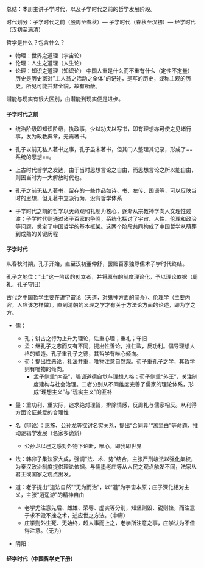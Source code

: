 总结：本册主讲子学时代，以及子学时代之前的哲学发展阶段。

时代划分：子学时代之前（殷周至春秋）— 子学时代（春秋至汉初）— 经学时代（汉初至满清）

哲学是什么？包含什么？
- 物理：世界之道理（宇宙论）
- 伦理：人生之道理（人生论）
- 论理：知识之道理（知识论）
中国人重是什么而不重有什么（定性不定量）
历史是历史家对"主人翁之活动之全体"的记述，是写的历史，或称主观的历史。所见可能并非全貌，故有所蔽。

潜能与现实有很大区别，由潜能到现实便是进步。

#### 子学时代之前
- 统治阶级即知识阶级，执政事，少以功夫以写书，即有理想亦可使之见诸行事，发为政教典章，无需著书。
- 孔子以前无私人著书之事，孔子虽未著书，但其门人整理其记录，形成了==系统的思想==。
- 上古时代哲学之发达，由于当时思想言论之自由，而思想言论之所以能自由，则因当时为一大解放时代也。
- 孔子之前无私人著书，留存的一些作品如诗、书、左传、国语等，可以反映当时的思想，但无著书立派行为，没有哲学体系

- 子学时代之前的哲学以天命观和礼制为核心，逐渐从宗教神学向人文理性过渡；子学时代则通过诸子百家的争鸣，系统化探讨了宇宙、人性、伦理和政治等问题，奠定了中国哲学的基本框架。这两个阶段共同构成了中国哲学从萌芽到成熟的关键历程

#### 子学时代
从春秋时期，孔子开始，直至汉初董仲舒，罢黜百家独尊儒术子学时代终结。

孔子之地位："士"这一阶级的创立者，并将原有的制度理论化，予以理论依据（周礼，孔子守旧）

古代之中国哲学主要在讲宇宙论（天道，对鬼神方面的简介）、伦理学（主要内容，人应该怎样做）。直到清朝的义理之学才有关于方法论方面的论述，即为学之方。

- 儒：
	- 孔；讲古之行为上升为理论，注重心理；重礼；守旧
	- 孟：继孔子之志而又有不同，提出性善论，推仁政，反功利。倡导理想人格的塑造。孔子重孔子之德，其哲学有唯心倾向。
	- 荀：提出性恶论，礼法并重，唯物注意自然观。荀子重孔子之学，其哲学则有唯物的倾向。
		- 孟子侧重“内圣”，强调道德自觉与理想人格；荀子侧重“外王”，关注制度建构与社会治理。二者分别从不同维度完善了儒家的理论体系，形成“理想主义”与“现实主义”的互补

- 墨：重功利、重实际，追求绝对理智，排除情感，反周礼与儒家相反。从利得方面论证兼爱的合理性

- 名（辩论）：惠施、公孙龙等探讨名实关系，提出“合同异”“离坚白”等命题，推动逻辑学发展（名家多诡辩）
	- 公孙龙以己之感对外物下论断，唯心，即我即世界

- 法：韩非子集法家大成，强调“法、术、势”结合，主张严刑峻法以强化集权，为秦汉政治制度提供理论依据。与儒墨老庄等从人民之观点触发不同，法家从君主或国家之观点出发。

- 道：老子提出“道法自然”“无为而治”，以“道”为宇宙本原；庄子深化相对主义，主张“逍遥游”的精神自由
	- 老学尤注意先后、雌雄、荣辱、虚实等分别，知坚则毁、锐则挫，而注意于求不毁不挫之术，述应世之方法。（中庸）
	- 庄学则外生死、无始终，超人事而上之，老学所注意之事，庄学认为不值得注意。（无为）

- 阴阳：
#### 经学时代（中国哲学史下册）



